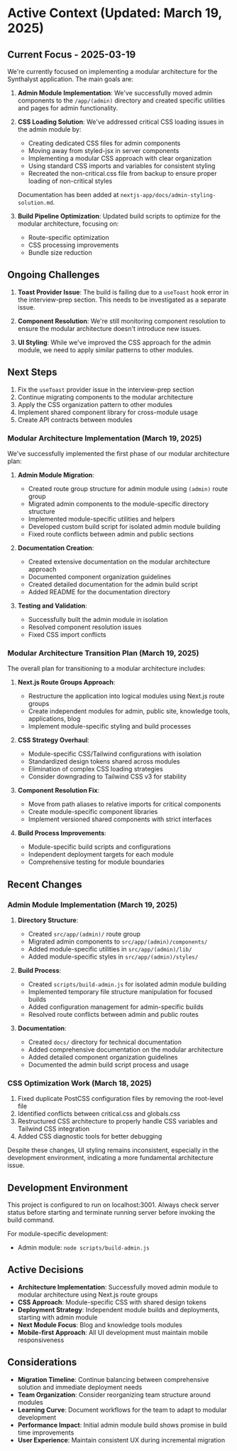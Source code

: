 # Active Context (Updated: March 19, 2025)

## Current Focus - 2025-03-19

We're currently focused on implementing a modular architecture for the Synthalyst application. The main goals are:

1. **Admin Module Implementation**: We've successfully moved admin components to the `/app/(admin)` directory and created specific utilities and pages for admin functionality.

2. **CSS Loading Solution**: We've addressed critical CSS loading issues in the admin module by:

   - Creating dedicated CSS files for admin components
   - Moving away from styled-jsx in server components
   - Implementing a modular CSS approach with clear organization
   - Using standard CSS imports and variables for consistent styling
   - Recreated the non-critical.css file from backup to ensure proper loading of non-critical styles

   Documentation has been added at `nextjs-app/docs/admin-styling-solution.md`.

3. **Build Pipeline Optimization**: Updated build scripts to optimize for the modular architecture, focusing on:
   - Route-specific optimization
   - CSS processing improvements
   - Bundle size reduction

## Ongoing Challenges

1. **Toast Provider Issue**: The build is failing due to a `useToast` hook error in the interview-prep section. This needs to be investigated as a separate issue.

2. **Component Resolution**: We're still monitoring component resolution to ensure the modular architecture doesn't introduce new issues.

3. **UI Styling**: While we've improved the CSS approach for the admin module, we need to apply similar patterns to other modules.

## Next Steps

1. Fix the `useToast` provider issue in the interview-prep section
2. Continue migrating components to the modular architecture
3. Apply the CSS organization pattern to other modules
4. Implement shared component library for cross-module usage
5. Create API contracts between modules

### Modular Architecture Implementation (March 19, 2025)

We've successfully implemented the first phase of our modular architecture plan:

1. **Admin Module Migration**:

   - Created route group structure for admin module using `(admin)` route group
   - Migrated admin components to the module-specific directory structure
   - Implemented module-specific utilities and helpers
   - Developed custom build script for isolated admin module building
   - Fixed route conflicts between admin and public sections

2. **Documentation Creation**:

   - Created extensive documentation on the modular architecture approach
   - Documented component organization guidelines
   - Created detailed documentation for the admin build script
   - Added README for the documentation directory

3. **Testing and Validation**:
   - Successfully built the admin module in isolation
   - Resolved component resolution issues
   - Fixed CSS import conflicts

### Modular Architecture Transition Plan (March 19, 2025)

The overall plan for transitioning to a modular architecture includes:

1. **Next.js Route Groups Approach**:

   - Restructure the application into logical modules using Next.js route groups
   - Create independent modules for admin, public site, knowledge tools, applications, blog
   - Implement module-specific styling and build processes

2. **CSS Strategy Overhaul**:

   - Module-specific CSS/Tailwind configurations with isolation
   - Standardized design tokens shared across modules
   - Elimination of complex CSS loading strategies
   - Consider downgrading to Tailwind CSS v3 for stability

3. **Component Resolution Fix**:

   - Move from path aliases to relative imports for critical components
   - Create module-specific component libraries
   - Implement versioned shared components with strict interfaces

4. **Build Process Improvements**:
   - Module-specific build scripts and configurations
   - Independent deployment targets for each module
   - Comprehensive testing for module boundaries

## Recent Changes

### Admin Module Implementation (March 19, 2025)

1. **Directory Structure**:

   - Created `src/app/(admin)/` route group
   - Migrated admin components to `src/app/(admin)/components/`
   - Added module-specific utilities in `src/app/(admin)/lib/`
   - Added module-specific styles in `src/app/(admin)/styles/`

2. **Build Process**:

   - Created `scripts/build-admin.js` for isolated admin module building
   - Implemented temporary file structure manipulation for focused builds
   - Added configuration management for admin-specific builds
   - Resolved route conflicts between admin and public routes

3. **Documentation**:
   - Created `docs/` directory for technical documentation
   - Added comprehensive documentation on the modular architecture
   - Added detailed component organization guidelines
   - Documented the admin build script process and usage

### CSS Optimization Work (March 18, 2025)

1. Fixed duplicate PostCSS configuration files by removing the root-level file
2. Identified conflicts between critical.css and globals.css
3. Restructured CSS architecture to properly handle CSS variables and Tailwind CSS integration
4. Added CSS diagnostic tools for better debugging

Despite these changes, UI styling remains inconsistent, especially in the development environment, indicating a more fundamental architecture issue.

## Development Environment

This project is configured to run on localhost:3001. Always check server status before starting and terminate running server before invoking the build command.

For module-specific development:

- Admin module: `node scripts/build-admin.js`

## Active Decisions

- **Architecture Implementation**: Successfully moved admin module to modular architecture using Next.js route groups
- **CSS Approach**: Module-specific CSS with shared design tokens
- **Deployment Strategy**: Independent module builds and deployments, starting with admin module
- **Next Module Focus**: Blog and knowledge tools modules
- **Mobile-first Approach**: All UI development must maintain mobile responsiveness

## Considerations

- **Migration Timeline**: Continue balancing between comprehensive solution and immediate deployment needs
- **Team Organization**: Consider reorganizing team structure around modules
- **Learning Curve**: Document workflows for the team to adapt to modular development
- **Performance Impact**: Initial admin module build shows promise in build time improvements
- **User Experience**: Maintain consistent UX during incremental migration
